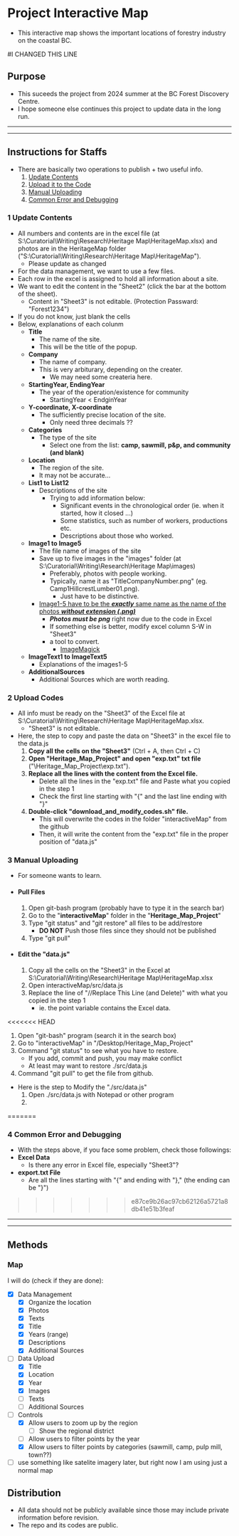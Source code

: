 # Project Interactive Map 

- This interactive map shows the important locations of forestry industry on the coastal BC. 

#I CHANGED THIS LINE

## Purpose
- This suceeds the project from 2024 summer at the BC Forest Discovery Centre.
- I hope someone else continues this project to update data in the long run.


___
___

## Instructions for Staffs
 - There are basically two operations to publish + two useful info.
    1. [Update Contents](#update-contents)
    2. [Upload it to the Code](#upload-codes)
    3. [Manual Uploading](#manual-uploading)
    4. [Common Error and Debugging](#common-error-and-debugging)

### 1 Update Contents<a name="update-contents"></a>
 - All numbers and contents are in the excel file (at S:\Curatorial\Writing\Research\Heritage Map\HeritageMap.xlsx) and photos are in the HeritageMap folder ("S:\Curatorial\Writing\Research\Heritage Map\HeritageMap").
    - Please update as changed
 - For the data management, we want to use a few files.
 - Each row in the excel is assigned to hold all information about a site.
 - We want to edit the content in the "Sheet2" (click the bar at the bottom of the sheet).
    - Content in "Sheet3" is not editable. (Protection Passward: "Forest1234")
 - If you do not know, just blank the cells
 - Below, explanations of each colunm
   - **Title**
     - The name of the site.
     - This will be the title of the popup.
   - **Company**
     - The name of company.
     - This is very arbiturary, depending on the creater.
       - We may need some createria here.  
   - **StartingYear, EndingYear**
     - The year of the operation/existence for community
       - StartingYear < EndginYear 
   - **Y-coordinate, X-coordinate**
     - The sufficiently precise location of the site.
       - Only need three decimals ??  
   - **Categories**
     - The type of the site
       - Select one from the list: **camp, sawmill, p&p, and community (and blank)**
   - **Location**
     - The region of the site.
     - It may not be accurate...
   - **List1 to List12**
     - Descriptions of the site
       - Trying to add information below:
         - Significant events in the chronological order (ie. when it started, how it closed ...)
         - Some statistics, such as number of workers, productions etc.
         - Descriptions about those who worked. 
   - **Image1 to Image5**
     - The file name of images of the site
     - Save up to five images in the "images" folder (at S:\Curatorial\Writing\Research\Heritage Map\images\)
       - Preferably, photos with people working.
       - Typically, name it as "TitleCompanyNumber.png" (eg. Camp1HillcrestLumber01.png).
         - Just have to be distinctive. 
     - <ins>Image1-5 have to be the ***exactly*** same name as the name of the photos ***without extension (.png)*** </ins>
       - ***Photos must be png*** right now due to the code in Excel
       - If something else is better, modify excel column S-W in "Sheet3" 
       - a tool to convert.
         - [ImageMagick](https://imagemagick.org/index.php) 
   - **ImageText1 to ImageText5**
     - Explanations of the images1-5
   - **AdditionalSources**
     - Additional Sources which are worth reading.

### 2 Upload Codes <a name="upload-codes"></a>
 - All info must be ready on the "Sheet3" of the Excel file at S:\Curatorial\Writing\Research\Heritage Map\HeritageMap.xlsx.
    - "Sheet3" is not editable.
 - Here, the step to copy and paste the data on "Sheet3" in the excel file to the data.js
   1. **Copy all the cells on the "Sheet3"** (Ctrl + A, then Ctrl + C)
   2. **Open "Heritage_Map_Project" and open "exp.txt" txt file**  ("\Heritage_Map_Project\exp.txt").
   3. **Replace all the lines with the content from the Excel file.**
      - Delete all the lines in the "exp.txt" file and Paste what you copied in the step 1
      - Check the first line starting with "{" and the last line ending with "}"
   4. **Double-click "download_and_modify_codes.sh" file.**
      - This will overwrite the codes in the folder "interactiveMap" from the github 
      - Then, it will write the content from the "exp.txt" file in the proper position of "data.js"

### 3 Manual Uploading <a name="manual-uploading"></a>
 - For someone wants to learn.
 - #### Pull Files
   1. Open git-bash program (probably have to type it in the search bar)
   2. Go to the "**interactiveMap**" folder in the "**Heritage_Map_Project**" 
   3. Type "git status" and "git restore" all files to be add/restore
      - **DO NOT** Push those files since they should not be published
   5. Type "git pull"
     
 - #### Edit the "data.js"
   1. Copy all the cells on the "Sheet3" in the Excel at S:\Curatorial\Writing\Research\Heritage Map\HeritageMap.xlsx
   2. Open interactiveMap/src/data.js
   3. Replace the line of "//Replace This Line (and Delete)" with what you copied in the step 1
      - ie. the point variable contains the Excel data. 

<<<<<<< HEAD

 1. Open "git-bash" program (search it in the search box)
   2. Go to "interactiveMap" in "/Desktop/Heritage_Map_Project"
   3. Command "git status" to see what you have to restore.
      - If you add, commit and push, you may make conflict
      - At least may want to restore ./src/data.js
   4. Command "git pull" to get the file from github.

 - Here is the step to Modify the "./src/data.js"
   1. Open ./src/data.js with Notepad or other program
   2.


=======
### 4 Common Error and Debugging <a name="common-error-and-debugging"></a>
 - With the steps above, if you face some problem, check those followings:
  - **Excel Data**
    - Is there any error in Excel file, especially "Sheet3"?
  - **export.txt File**
    - Are all the lines starting with "{" and ending with "}," (the ending can be "}") 
   
>>>>>>> e87ce9b26ac97cb62126a5721a8db41e51b3feaf
___
___

## Methods
 ### Map
  I will do (check if they are done):

- [x] Data Management
  - [x] Organize the location
  - [x] Photos
  - [x] Texts
  - [x] Title
  - [x] Years (range)
  - [x] Descriptions
  - [x] Additional Sources
- [ ] Data Upload
  - [x] Title
  - [x] Location
  - [x] Year
  - [x] Images
  - [ ] Texts
  - [ ] Additional Sources 
- [ ] Controls
  - [x] Allow users to zoom up by the region
    - [ ] Show the regional district   
  - [ ] Allow users to filter points by the year
  - [x] Allow users to filter points by categories (sawmill, camp, pulp mill, town??)
- [ ] use something like satelite imagery later, but right now I am using just a normal map
  
## Distribution
 - All data should not be publicly available since those may include private information before revision. 
 - The repo and its codes are public.
